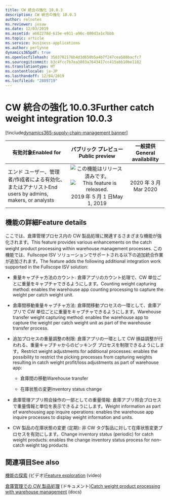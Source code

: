 ```yaml
---
title: CW 統合の強化 10.0.3
description: CW 統合の強化 10.0.3
author: relnotes
ms.reviewer: josaw
ms.date: 12/03/2019
ms.assetid: a662278d-615e-e911-a96c-000d3a1c7bbb
ms.topic: article
ms.service: business-applications
ms.author: perlynne
dynamics365pdf: true
ms.openlocfilehash: 3503702176b4d3d650b5a4b7f247cea508bacfc7
ms.sourcegitcommit: b3c4fcc7b7ea3803a7643417cc415abb10be1182
ms.translationtype: HT
ms.contentlocale: ja-JP
ms.lasthandoff: 12/04/2019
ms.locfileid: "2889719"
---
```

# <a name="further-catch-weight-integration-1003"></a><span data-ttu-id="4f65e-103">CW 統合の強化 10.0.3</span><span class="sxs-lookup"><span data-stu-id="4f65e-103">Further catch weight integration 10.0.3</span></span>
[!include[dynamics365-supply-chain-management banner](../includes/dynamics365-supply-chain-management.md)]

| <span data-ttu-id="4f65e-104">有効対象</span><span class="sxs-lookup"><span data-stu-id="4f65e-104">Enabled for</span></span>    |  <span data-ttu-id="4f65e-105">パブリック プレビュー</span><span class="sxs-lookup"><span data-stu-id="4f65e-105">Public preview</span></span> | <span data-ttu-id="4f65e-106">一般提供</span><span class="sxs-lookup"><span data-stu-id="4f65e-106">General availability</span></span> | 
| ---------- | :----------: |:----------: |
|<span data-ttu-id="4f65e-107">エンド ユーザー、管理者/作成者による有効化、またはアナリスト</span><span class="sxs-lookup"><span data-stu-id="4f65e-107">End users by admins, makers, or analysts</span></span>|<span data-ttu-id="4f65e-108">![この機能はリリース済みです。](/dynamics365-release-plan/media/green-checkmark.png "この機能はリリース済みです。")</span><span class="sxs-lookup"><span data-stu-id="4f65e-108">![This feature is released.](/dynamics365-release-plan/media/green-checkmark.png "This feature is released.")</span></span> <span data-ttu-id="4f65e-109">2019 年 5 月 1 日</span><span class="sxs-lookup"><span data-stu-id="4f65e-109">May 1, 2019</span></span>| <span data-ttu-id="4f65e-110">2020 年 3 月</span><span class="sxs-lookup"><span data-stu-id="4f65e-110">Mar 2020</span></span>|






## <a name="feature-details"></a><span data-ttu-id="4f65e-111">機能の詳細</span><span class="sxs-lookup"><span data-stu-id="4f65e-111">Feature details</span></span>
<!--feature detail start -->
<span data-ttu-id="4f65e-112">ここでは、倉庫管理プロセス内の CW 製品処理に関連するさまざまな機能が強化されます。</span><span class="sxs-lookup"><span data-stu-id="4f65e-112">This feature provides various enhancements on the catch weight product processing within warehouse management processes.</span></span> <span data-ttu-id="4f65e-113">この機能では、Fullscope ISV ソリューションでサポートされる以下の追加統合作業が追加されます。</span><span class="sxs-lookup"><span data-stu-id="4f65e-113">The feature adds the following additional integration work supported in the Fullscope ISV solution:</span></span> 

- <span data-ttu-id="4f65e-114">重量キャプチャ方法のカウント: 倉庫アプリのカウント処理で、CW 単位ごとに重量をキャプチャできるようにします。</span><span class="sxs-lookup"><span data-stu-id="4f65e-114">Counting weight capturing method: enables the warehouse app counting processing to capture the weight per catch weight unit.</span></span>
 
- <span data-ttu-id="4f65e-115">倉庫間移動重量キャプチャ方法: 倉庫間移動プロセスの一環として、倉庫アプリで CW 単位ごとに重量をキャプチャできるようにします。</span><span class="sxs-lookup"><span data-stu-id="4f65e-115">Warehouse transfer weight capturing method: enables the warehouse app to capture the weight per catch weight unit as part of the warehouse transfer process.</span></span>
 
- <span data-ttu-id="4f65e-116">追加プロセスの重量調整の制限: 倉庫アプリの一環として CW 損益調整が行われる、重量キャプチャからのピッキング プロセスを制限できるようにします。</span><span class="sxs-lookup"><span data-stu-id="4f65e-116">Restrict weight adjustments for additional processes: enables the possibility to restrict the picking processes from capturing weights resulting in catch weight profit/loss adjustments as part of warehouse app:</span></span>

  - <span data-ttu-id="4f65e-117">倉庫間の移動</span><span class="sxs-lookup"><span data-stu-id="4f65e-117">Warehouse transfer</span></span>

  - <span data-ttu-id="4f65e-118">在庫状態の変更</span><span class="sxs-lookup"><span data-stu-id="4f65e-118">Inventory status change</span></span>
 
- <span data-ttu-id="4f65e-119">倉庫管理アプリ照会操作の一部としての重量情報: 倉庫アプリ照会プロセスで重量情報と単位を表示できるようにします。</span><span class="sxs-lookup"><span data-stu-id="4f65e-119">Weight information as part of warehousing app inquire operations: enables the warehouse app inquire processes to display weight information and units.</span></span>

- <span data-ttu-id="4f65e-120">CW 製品の在庫状態の変更 (定期): 非 CW タグ製品に対して在庫状態変更プロセスを有効にします。</span><span class="sxs-lookup"><span data-stu-id="4f65e-120">Change inventory status (periodic) for catch weight products: enables the change inventory status process for non–catch weight tag products.</span></span>
<!--feature detail end -->










## <a name="see-also"></a><span data-ttu-id="4f65e-121">関連項目</span><span class="sxs-lookup"><span data-stu-id="4f65e-121">See also</span></span>
<span data-ttu-id="4f65e-122">[機能の探索](https://www.microsoft.com/videoplayer/embed/RE4jzx8) (ビデオ)</span><span class="sxs-lookup"><span data-stu-id="4f65e-122">[Feature exploration](https://www.microsoft.com/videoplayer/embed/RE4jzx8) (video)</span></span>

<span data-ttu-id="4f65e-123">[倉庫管理での CW 製品処理](https://docs.microsoft.com/dynamics365/supply-chain/warehousing/catch-weight-processing) (ドキュメント)</span><span class="sxs-lookup"><span data-stu-id="4f65e-123">[Catch weight product processing with warehouse management](https://docs.microsoft.com/dynamics365/supply-chain/warehousing/catch-weight-processing) (docs)</span></span>
